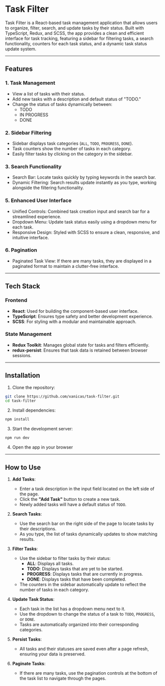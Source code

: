 # Task Filter

Task Filter is a React-based task management application that allows users to organize, filter, search, and update tasks by their status. Built with TypeScript, Redux, and SCSS, the app provides a clean and efficient interface for task tracking, featuring a sidebar for filtering tasks, a search functionality, counters for each task status, and a dynamic task status update system.

---

## Features

### 1. Task Management
- View a list of tasks with their status.
- Add new tasks with a description and default status of "TODO."
- Change the status of tasks dynamically between:
  - TODO
  - IN PROGRESS
  - DONE

### 2. Sidebar Filtering
- Sidebar displays task categories (`ALL`, `TODO`, `PROGRESS`, `DONE`).
- Task counters show the number of tasks in each category.
- Easily filter tasks by clicking on the category in the sidebar.

### 3. Search Functionality
- Search Bar: Locate tasks quickly by typing keywords in the search bar.
- Dynamic Filtering: Search results update instantly as you type, working alongside the filtering functionality.

### 5. Enhanced User Interface
- Unified Controls: Combined task creation input and search bar for a streamlined experience.
- Dropdown Menu: Update task status easily using a dropdown menu for each task.
- Responsive Design: Styled with SCSS to ensure a clean, responsive, and intuitive interface.

### 6. Pagination
- Paginated Task View: If there are many tasks, they are displayed in a paginated format to maintain a clutter-free interface.

---

## Tech Stack

### Frontend
- **React**: Used for building the component-based user interface.
- **TypeScript**: Ensures type safety and better development experience.
- **SCSS**: For styling with a modular and maintainable approach.

### State Management
- **Redux Toolkit**: Manages global state for tasks and filters efficiently.
- **redux-persist**: Ensures that task data is retained between browser sessions.

---

## Installation

1. Clone the repository:
```bash
git clone https://github.com/xanicas/task-filter.git
cd task-filter
```
2. Install dependencies:
```bash
npm install
```
3. Start the development server:
```bash
npm run dev
```
4. Open the app in your browser 

---

## How to Use

1. **Add Tasks**:
   - Enter a task description in the input field located on the left side of the page.
   - Click the **"Add Task"** button to create a new task.
   - Newly added tasks will have a default status of `TODO`.

2. **Search Tasks**:
   - Use the search bar on the right side of the page to locate tasks by their descriptions.
   - As you type, the list of tasks dynamically updates to show matching results.

3. **Filter Tasks**:
   - Use the sidebar to filter tasks by their status:
     - **ALL**: Displays all tasks.
     - **TODO**: Displays tasks that are yet to be started.
     - **PROGRESS**: Displays tasks that are currently in progress.
     - **DONE**: Displays tasks that have been completed.
   - The counters in the sidebar automatically update to reflect the number of tasks in each category.

4. **Update Task Status**:
   - Each task in the list has a dropdown menu next to it.
   - Use the dropdown to change the status of a task to `TODO`, `PROGRESS`, or `DONE`.
   - Tasks are automatically organized into their corresponding categories.

5. **Persist Tasks**:
   - All tasks and their statuses are saved even after a page refresh, ensuring your data is preserved.

6. **Paginate Tasks**:
   - If there are many tasks, use the pagination controls at the bottom of the task list to navigate through the pages.
